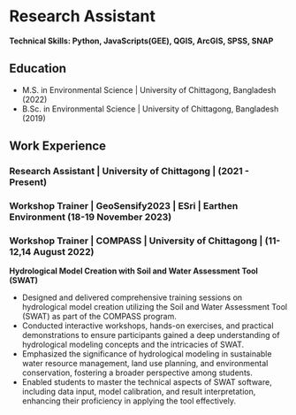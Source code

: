 # Research Assistant
**Technical Skills: Python, JavaScripts(GEE), QGIS, ArcGIS, SPSS, SNAP**
## Education
  - M.S. in Environmental Science | University of Chittagong, Bangladesh (2022)
  - B.Sc. in Environmental Science | University of Chittagong, Bangladesh (2019)
## Work Experience 
### Research Assistant | University of Chittagong | (2021 - Present)

### Workshop Trainer | GeoSensify2023 | ESri | Earthen Environment (18-19 November 2023)

### Workshop Trainer | COMPASS | University of Chittagong | (11-12,14 August 2022)
**Hydrological Model Creation with Soil and Water Assessment Tool (SWAT)**
- Designed and delivered comprehensive training sessions on hydrological model creation utilizing the Soil and Water Assessment Tool (SWAT) as part of the COMPASS program.
- Conducted interactive workshops, hands-on exercises, and practical demonstrations to ensure participants gained a deep understanding of hydrological modeling concepts and the intricacies of SWAT.
- Emphasized the significance of hydrological modeling in sustainable water resource management, land use planning, and environmental conservation, fostering a broader perspective among students.
- Enabled students to master the technical aspects of SWAT software, including data input, model calibration, and result interpretation, enhancing their proficiency in applying the tool effectively.

